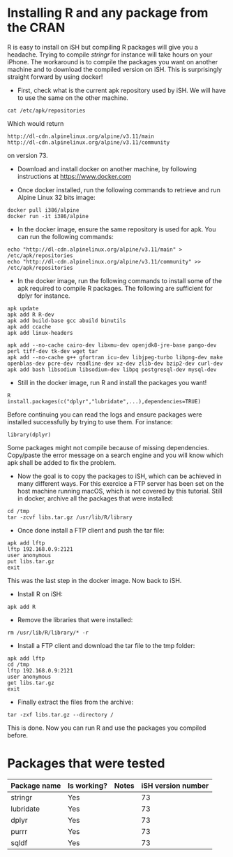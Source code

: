# Installing R and any package from the CRAN
R is easy to install on iSH but compiling R packages will give you a headache. Trying to compile _stringr_ for instance will take hours on your iPhone.
The workaround is to compile the packages you want on another machine and to download the compiled version on iSH. This is surprisingly straight forward by using docker!

- First, check what is the current apk repository used by iSH. We will have to use the same on the other machine.
```
cat /etc/apk/repositories
```
Which would return 
```
http://dl-cdn.alpinelinux.org/alpine/v3.11/main
http://dl-cdn.alpinelinux.org/alpine/v3.11/community
```
on version 73.

- Download and install docker on another machine, by following instructions at https://www.docker.com

- Once docker installed, run the following commands to retrieve and run Alpine Linux 32 bits image:
```
docker pull i386/alpine  
docker run -it i386/alpine  
```

- In the docker image, ensure the same repository is used for apk. You can run the following commands:
```
echo "http://dl-cdn.alpinelinux.org/alpine/v3.11/main" > /etc/apk/repositories
echo "http://dl-cdn.alpinelinux.org/alpine/v3.11/community" >> /etc/apk/repositories
```

- In the docker image, run the following commands to install some of the apk required to compile R packages. The following are sufficient for dplyr for instance.
```
apk update
apk add R R-dev
apk add build-base gcc abuild binutils
apk add ccache
apk add linux-headers

apk add --no-cache cairo-dev libxmu-dev openjdk8-jre-base pango-dev perl tiff-dev tk-dev wget tar 
apk add --no-cache g++ gfortran icu-dev libjpeg-turbo libpng-dev make openblas-dev pcre-dev readline-dev xz-dev zlib-dev bzip2-dev curl-dev
apk add bash libsodium libsodium-dev libpq postgresql-dev mysql-dev
```

- Still in the docker image, run R and install the packages you want!
```
R
install.packages(c("dplyr","lubridate",...),dependencies=TRUE)
```
Before continuing you can read the logs and ensure packages were installed successfully by trying to use them. For instance:
```
library(dplyr)
```
Some packages might not compile because of missing dependencies. Copy/paste the error message on a search engine and you will know which apk shall be added to fix the problem.


- Now the goal is to copy the packages to iSH, which can be achieved in many different ways. For this exercice a FTP server has been set on the host machine running macOS, which is not covered by this tutorial.
Still in docker, archive all the packages that were installed:
```
cd /tmp
tar -zcvf libs.tar.gz /usr/lib/R/library
```
- Once done install a FTP client and push the tar file:
```
apk add lftp
lftp 192.168.0.9:2121
user anonymous
put libs.tar.gz
exit
```

This was the last step in the docker image. Now back to iSH.
- Install R on iSH:
```
apk add R
```
- Remove the libraries that were installed:
```
rm /usr/lib/R/library/* -r
```

- Install a FTP client and download the tar file to the tmp folder:
```
apk add lftp
cd /tmp
lftp 192.168.0.9:2121
user anonymous
get libs.tar.gz
exit
```

- Finally extract the files from the archive:
```
tar -zxf libs.tar.gz --directory /
```

This is done. Now you can run R and use the packages you compiled before.

# Packages that were tested
| Package name | Is working? | Notes | iSH version number |
|:-|:-|:-|:-|
| stringr |Yes||73|
| lubridate |Yes||73|
| dplyr |Yes||73|
| purrr |Yes||73|
| sqldf |Yes||73|








